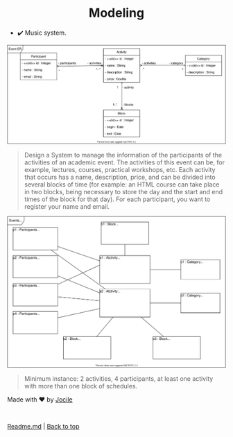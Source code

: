 <div align="center" id="top">

&#xa0;

</div>

<h1 align="center">Modeling</h1>

- :heavy_check_mark: Music system.

![](EventsERDiagram.drawio.svg)

> Design a System to manage the information of the participants of the activities of an academic event. The activities of this event can be, for example, lectures, courses, practical workshops, etc. Each activity that occurs has a name, description, price, and can be divided into several blocks of time (for example: an HTML course can take place in two blocks, being necessary to store the day and the start and end times of the block for that day). For each participant, you want to register your name and email.

![](EventObjectsDiagram.drawio.svg)

> Minimum instance: 2 activities, 4 participants, at least one activity with more than one block of schedules.

Made with :heart: by <a href="https://github.com/jocile" target="_blank">Jocile</a>

&#xa0;

[Readme.md](../README.md) | <a href="#top">Back to top</a>

